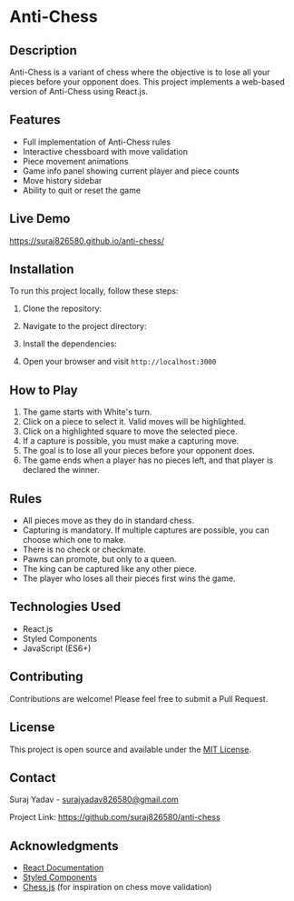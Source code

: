 # Anti-Chess

## Description

Anti-Chess is a variant of chess where the objective is to lose all your pieces before your opponent does. This project implements a web-based version of Anti-Chess using React.js.

## Features

- Full implementation of Anti-Chess rules
- Interactive chessboard with move validation
- Piece movement animations
- Game info panel showing current player and piece counts
- Move history sidebar
- Ability to quit or reset the game

## Live Demo

https://suraj826580.github.io/anti-chess/

## Installation

To run this project locally, follow these steps:

1. Clone the repository:
2. Navigate to the project directory:
3. Install the dependencies:

5. Open your browser and visit `http://localhost:3000`

## How to Play

1. The game starts with White's turn.
2. Click on a piece to select it. Valid moves will be highlighted.
3. Click on a highlighted square to move the selected piece.
4. If a capture is possible, you must make a capturing move.
5. The goal is to lose all your pieces before your opponent does.
6. The game ends when a player has no pieces left, and that player is declared the winner.

## Rules

- All pieces move as they do in standard chess.
- Capturing is mandatory. If multiple captures are possible, you can choose which one to make.
- There is no check or checkmate.
- Pawns can promote, but only to a queen.
- The king can be captured like any other piece.
- The player who loses all their pieces first wins the game.

## Technologies Used

- React.js
- Styled Components
- JavaScript (ES6+)

## Contributing

Contributions are welcome! Please feel free to submit a Pull Request.

## License

This project is open source and available under the [MIT License](LICENSE).

## Contact

Suraj Yadav - surajyadav826580@gmail.com

Project Link: https://github.com/suraj826580/anti-chess

## Acknowledgments

- [React Documentation](https://reactjs.org/docs/getting-started.html)
- [Styled Components](https://styled-components.com/)
- [Chess.js](https://github.com/jhlywa/chess.js) (for inspiration on chess move validation)
